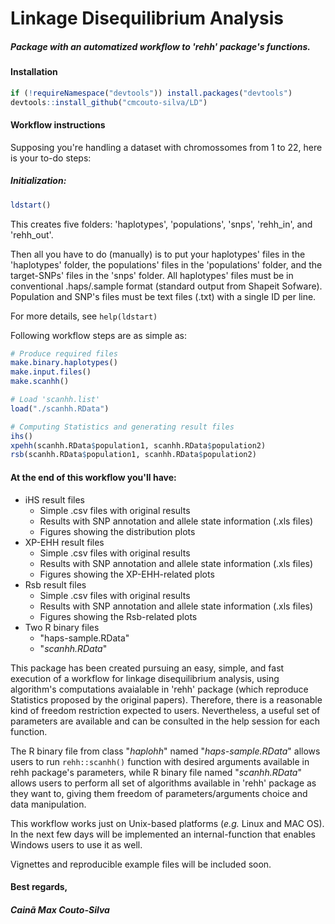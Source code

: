 # Linkage Disequilibrium Analysis

##### Package with an automatized workflow to 'rehh' package's functions. 

#### Installation
```r
if (!requireNamespace("devtools")) install.packages("devtools")
devtools::install_github("cmcouto-silva/LD")
```

#### Workflow instructions

Supposing you're handling a dataset with chromossomes from 1 to 22, here is your to-do steps:

##### **Initialization:**
```r
ldstart()
```

This creates five folders: 'haplotypes', 'populations', 'snps', 'rehh_in', and 'rehh_out'.

Then all you have to do (manually) is to put your haplotypes' files in the 'haplotypes' folder, the populations' files in the 'populations' folder, and the target-SNPs' files in the 'snps' folder. All haplotypes' files must be in conventional  .haps/.sample format (standard output from Shapeit Sofware). Population and SNP's files must be text files (.txt) with a single ID per line.

For more details, see `help(ldstart)`


Following workflow steps are as simple as:
```r
# Produce required files
make.binary.haplotypes()
make.input.files()
make.scanhh()

# Load 'scanhh.list'
load("./scanhh.RData")

# Computing Statistics and generating result files
ihs()
xpehh(scanhh.RData$population1, scanhh.RData$population2)
rsb(scanhh.RData$population1, scanhh.RData$population2)
```

#### **At the end of this workflow you'll have:**
- iHS result files
  - Simple .csv files with original results
  - Results with SNP annotation and allele state information (.xls files)
  - Figures showing the distribution plots
- XP-EHH result files
  - Simple .csv files with original results
  - Results with SNP annotation and allele state information (.xls files)
  - Figures showing the XP-EHH-related plots
- Rsb result files
  - Simple .csv files with original results
  - Results with SNP annotation and allele state information (.xls files)
  - Figures showing the Rsb-related plots
- Two R binary files
  - "haps-sample.RData" 
  - "_scanhh.RData_"  

This package has been created pursuing an easy, simple, and fast execution of a workflow for linkage disequilibrium analysis,
using algorithm's computations avaialable in 'rehh' package (which reproduce Statistics proposed by the original papers). 
Therefore, there is a reasonable kind of freedom restriction expected to users. Nevertheless, a useful set of parameters are available and can be consulted in the help session for each function.

The R binary file from class "_haplohh_" named "_haps-sample.RData_" allows users to run `rehh::scanhh()` function with 
desired arguments available in rehh package's parameters, while R binary file named "_scanhh.RData_" allows users 
to perform all set of algorithms available in 'rehh' package as they want to, giving them freedom of parameters/arguments 
choice and data manipulation.

This workflow works just on Unix-based platforms (_e.g._ Linux and MAC OS).
In the next few days will be implemented an internal-function that enables Windows users to use it as well.

Vignettes and reproducible example files will be included soon.

#### Best regards,
##### Cainã Max Couto-Silva













